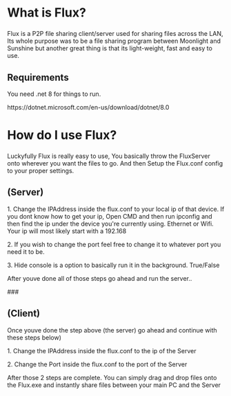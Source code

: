 <h1 align="left">What is Flux?</h1>

###

<p align="left">Flux is a P2P file sharing client/server used for sharing files across the LAN, Its whole purpose was to be a file sharing program between Moonlight and Sunshine but another great thing is that its light-weight, fast and easy to use.</p>

###

<h2 align="left">Requirements</h2>

<p align="left">You need .net 8 for things to run.</p>
https://dotnet.microsoft.com/en-us/download/dotnet/8.0

###

<h1 align="left">How do I use Flux?</h1>

###

<p align="left">Luckyfully Flux is really easy to use, You basically throw the FluxServer onto wherever you want the files to go. And then Setup the Flux.conf config to your proper settings.</p>

###
<h2 align="left">(Server)</h2>
<p align="left">1. Change the IPAddress inside the flux.conf to your local ip of that device. If you dont know how to get your ip, Open CMD and then run ipconfig and then find the ip under the device you're currently using. Ethernet or Wifi. Your ip will most likely start with a 192.168</p>
<p align="left">2. If you wish to change the port feel free to change it to whatever port you need it to be. </p>
<p align="left">3. Hide console is a option to basically run it in the background. True/False</p>
<p align="left">After youve done all of those steps go ahead and run the server..</p>
###
<h2 align="left">(Client)</h2>

<p align="left">Once youve done the step above (the server) go ahead and continue with these steps below)</p>

<p align="left">1. Change the IPAddress inside the flux.conf to the ip of the Server</p>
<p align="left">2. Change the Port inside the flux.conf to the port of the Server</p>

<p align="left">After those 2 steps are complete. You can simply drag and drop files onto the Flux.exe and instantly share files between your main PC and the Server</p>
